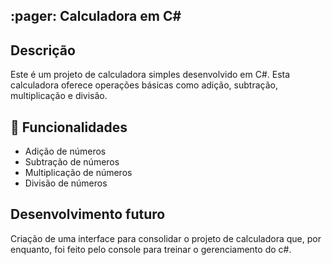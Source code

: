 <h2> :pager:  Calculadora em C# </h2>

## Descrição
Este é um projeto de calculadora simples desenvolvido em C#. Esta calculadora oferece operações básicas como adição, subtração, multiplicação e divisão.

## :wrench: Funcionalidades
* Adição de números
* Subtração de números
* Multiplicação de números
* Divisão de números


##  Desenvolvimento futuro
Criação de uma interface para consolidar o projeto de calculadora que, por enquanto, foi feito pelo console para treinar o gerenciamento do c#.
